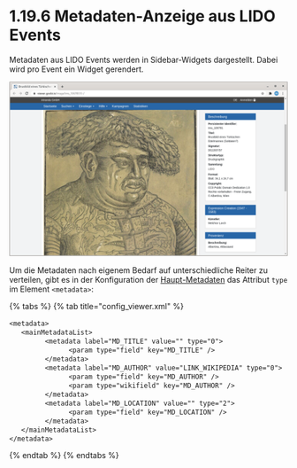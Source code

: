 # 1.19.6 Metadaten-Anzeige aus LIDO Events

Metadaten aus LIDO Events werden in Sidebar-Widgets dargestellt. Dabei wird pro Event ein Widget gerendert.

![](../../../.gitbook/assets/conf_1.19.6.png)

Um die Metadaten nach eigenem Bedarf auf unterschiedliche Reiter zu verteilen, gibt es in der Konfiguration der [Haupt-Metadaten](1.md) das Attribut `type` im Element `<metadata>`:

{% tabs %}
{% tab title="config\_viewer.xml" %}
```markup
<metadata>
   <mainMetadataList>
         <metadata label="MD_TITLE" value="" type="0">
               <param type="field" key="MD_TITLE" />
         </metadata>
         <metadata label="MD_AUTHOR" value="LINK_WIKIPEDIA" type="0">
               <param type="field" key="MD_AUTHOR" />
               <param type="wikifield" key="MD_AUTHOR" />
         </metadata>
         <metadata label="MD_LOCATION" value="" type="2">
               <param type="field" key="MD_LOCATION" />
         </metadata>
   </mainMetadataList>
</metadata>
```
{% endtab %}
{% endtabs %}



